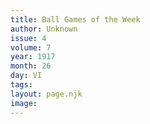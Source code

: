 ```yaml
---
title: Ball Games of the Week
author: Unknown
issue: 4
volume: 7
year: 1917
month: 26
day: VI
tags:
layout: page.njk
image:
---
```





